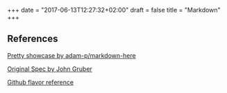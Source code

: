 +++
date = "2017-06-13T12:27:32+02:00"
draft = false
title = "Markdown"
+++

## References
[Pretty showcase by adam-p/markdown-here](https://github.com/adam-p/markdown-here/wiki/Markdown-Cheatsheet)

[Original Spec by John Gruber](http://daringfireball.net/projects/markdown/)

[Github flavor reference](http://github.github.com/github-flavored-markdown/)